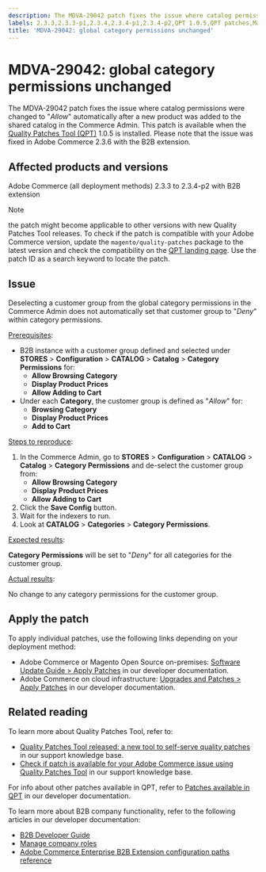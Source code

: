 ```yaml
---
description: The MDVA-29042 patch fixes the issue where catalog permissions were changed to "*Allow*" automatically after a new product was added to the shared catalog in the Commerce Admin. This patch is available when the [Quality Patches Tool (QPT)](https://support.magento.com/hc/en-us/articles/360047139492) 1.0.5 is installed. Please note that the issue was fixed in Adobe Commerce 2.3.6 with the B2B extension.
labels: 2.3.3,2.3.3-p1,2.3.4,2.3.4-p1,2.3.4-p2,QPT 1.0.5,QPT patches,Magento Commerce,Magento Commerce Cloud,category,customer group,deselect,permissions,support tools,Adobe Commerce,cloud infrastructure,on-premises
title: 'MDVA-29042: global category permissions unchanged'
---
```


# MDVA-29042: global category permissions unchanged

The MDVA-29042 patch fixes the issue where catalog permissions were changed to "*Allow*" automatically after a new product was added to the shared catalog in the Commerce Admin. This patch is available when the [Quality Patches Tool (QPT)](https://support.magento.com/hc/en-us/articles/360047139492) 1.0.5 is installed. Please note that the issue was fixed in Adobe Commerce 2.3.6 with the B2B extension.

## Affected products and versions

Adobe Commerce (all deployment methods) 2.3.3 to 2.3.4-p2 with B2B extension

>[!NOTE]
>
>the patch might become applicable to other versions with new Quality Patches Tool releases. To check if the patch is compatible with your Adobe Commerce version, update the `magento/quality-patches` package to the latest version and check the compatibility on the [QPT landing page](https://devdocs.magento.com/quality-patches/tool.html#patch-grid). Use the patch ID as a search keyword to locate the patch.

## Issue

Deselecting a customer group from the global category permissions in the Commerce Admin does not automatically set that customer group to "*Deny*" within category permissions.

<ins>Prerequisites</ins>:

* B2B instance with a customer group defined and selected under **STORES** > **Configuration** > **CATALOG** > **Catalog** > **Category Permissions** for:
    * **Allow Browsing Category**
    * **Display Product Prices**
    * **Allow Adding to Cart**
* Under each **Category**, the customer group is defined as "*Allow*" for:
    * **Browsing Category**
    * **Display Product Prices**
    * **Add to Cart**

<ins>Steps to reproduce</ins>:

1. In the Commerce Admin, go to **STORES** > **Configuration** > **CATALOG** > **Catalog** > **Category Permissions** and de-select the customer group from:
    * **Allow Browsing Category**
    * **Display Product Prices**
    * **Allow Adding to Cart**
1. Click the **Save Config** button.
1. Wait for the indexers to run.
1. Look at **CATALOG** > **Categories** > **Category Permissions**.

<ins>Expected results</ins>:

**Category Permissions** will be set to "*Deny*" for all categories for the customer group.

<ins>Actual results</ins>:

No change to any category permissions for the customer group.

## Apply the patch

To apply individual patches, use the following links depending on your deployment method:

* Adobe Commerce or Magento Open Source on-premises: [Software Update Guide > Apply Patches](https://devdocs.magento.com/guides/v2.4/comp-mgr/patching/mqp.html) in our developer documentation.
* Adobe Commerce on cloud infrastructure: [Upgrades and Patches > Apply Patches](https://devdocs.magento.com/cloud/project/project-patch.html) in our developer documentation.

## Related reading

To learn more about Quality Patches Tool, refer to:

* [Quality Patches Tool released: a new tool to self-serve quality patches](https://support.magento.com/hc/en-us/articles/360047139492) in our support knowledge base.
* [Check if patch is available for your Adobe Commerce issue using Quality Patches Tool](https://support.magento.com/hc/en-us/articles/360047125252) in our support knowledge base.

For info about other patches available in QPT, refer to [Patches available in QPT](https://devdocs.magento.com/quality-patches/tool.html#patch-grid) in our developer documentation.

To learn more about B2B company functionality, refer to the following articles in our developer documentation:

* [B2B Developer Guide](https://devdocs.magento.com/guides/v2.4/b2b/bk-b2b.html)
* [Manage company roles](https://devdocs.magento.com/guides/v2.4/b2b/roles.html)
* [Adobe Commerce Enterprise B2B Extension configuration paths reference](https://devdocs.magento.com/guides/v2.4/config-guide/prod/config-reference-b2b.html)